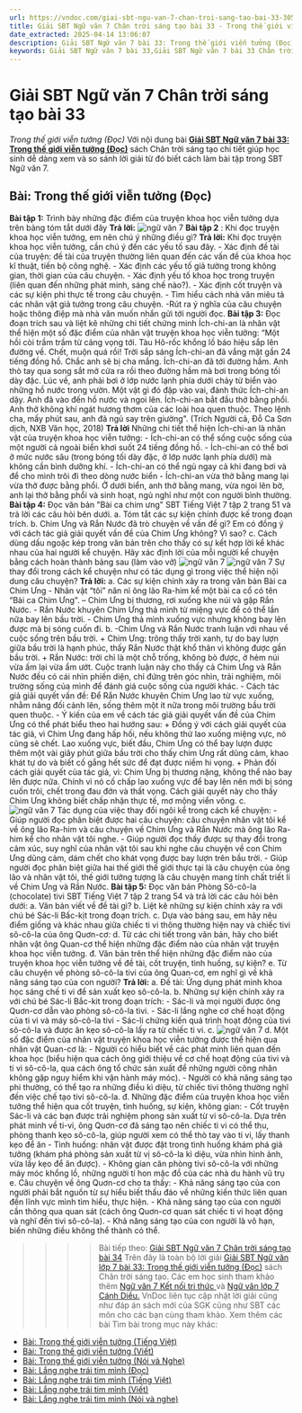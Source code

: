 ```yaml
---
url: https://vndoc.com/giai-sbt-ngu-van-7-chan-troi-sang-tao-bai-33-305193
title: Giải SBT Ngữ văn 7 Chân trời sáng tạo bài 33 - Trong thế giới viễn tưởng (Đọc) - VnDoc.com
date_extracted: 2025-04-14 13:06:07
description: Giải SBT Ngữ văn 7 bài 33: Trong thế giới viễn tưởng (Đọc) sách Chân trời sáng tạo có đáp án chi tiết cho các bạn cùng tham khảo.
keywords: Giải SBT Ngữ văn 7 bài 33,Giải SBT Ngữ văn 7 bài 33 Chân trời sáng tạo,Giải sách bài tập Ngữ văn CTST lớp 7,Ngữ văn lớp 7 Chân trời sáng tạo,giải bài tập ngữ văn lớp 7,bài Trong thế giới viễn tưởng (Đọc),ôn tập ngữ văn 7,trắc nghiệm ngữ văn 7 CTST
---
```


# Giải SBT Ngữ văn 7 Chân trời sáng tạo bài 33
 _Trong thế giới viễn tưởng \(Đọc\)_
Với nội dung bài [**Giải SBT Ngữ văn 7 bài 33: Trong thế giới viễn tưởng \(Đọc\)**](<https://vndoc.com/giai-sbt-ngu-van-7-chan-troi-sang-tao-bai-33-305193>) sách Chân trời sáng tạo chi tiết giúp học sinh dễ dàng xem và so sánh lời giải từ đó biết cách làm bài tập trong SBT Ngữ văn 7.
## Bài: Trong thế giới viễn tưởng \(Đọc\)
**Bài tập 1:** Trình bày những đặc điểm của truyện khoa học viễn tưởng dựa trên bảng tóm tắt dưới đây
**Trả lời:**
![ngữ văn 7](https://i.vdoc.vn/data/image/2023/09/20/1.png)
**Bài tập 2** : Khi đọc truyện khoa học viễn tưởng, em nên chú ý những điều gì?
**Trả lời:**
Khi đọc truyện khoa học viễn tưởng, cần chú ý đến các yếu tố sau đây.
\- Xác định đề tài của truyện: đề tài của truyện thường liên quan đến các vấn đề của khoa học kĩ thuật, tiến bộ công nghệ.
\- Xác định các yếu tố giả tưởng trong không gian, thời gian của câu chuyện.
\- Xác định yếu tố khoa học trong truyện \(liên quan đến những phát minh, sáng chế nào?\).
\- Xác định cốt truyện và các sự kiện phi thực tế trong câu chuyện.
\- Tìm hiểu cách nhà văn miêu tả các nhân vật giả tưởng trong câu chuyện.
-Rút ra ý nghĩa của câu chuyện hoặc thông điệp mà nhà văn muốn nhắn gửi tới người đọc.
**Bài tập 3:** Đọc đoạn trích sau và liệt kê những chi tiết chứng minh Ích-chi-an là nhân vật thể hiện một số đặc điểm của nhân vật truyện khoa học viễn tưởng:
“Một hồi còi trầm trầm từ cảng vọng tới. Tàu Hô-rốc khổng lồ báo hiệu sắp lên đường về. Chết, muộn quá rồi\! Trời sắp sáng Ích-chi-an đã vắng mặt gần 24 tiếng đồng hồ. Chắc anh sẽ bị cha mắng.
Ích-chi-an đã tới đường hầm. Anh thò tay qua song sắt mở cửa ra rồi theo đường hầm mà bơi trong bóng tối dày đặc. Lúc về, anh phải bơi ở lớp nước lạnh phía dưới chảy từ biển vào những hồ nước trong vườn.
Một vật gì đó đập vào vai, đánh thức Ích-chi-an dậy. Anh đã vào đến hồ nước và ngoi lên. Ích-chi-an bắt đầu thở bằng phổi. Anh thở không khí ngát hương thơm của các loài hoa quen thuộc. Theo lệnh cha, mấy phút sau, anh đã ngủ say trên giường".
\(Trích Người cả, Đỗ Ca Sơn dịch, NXB Văn học, 2018\)
**Trả lời**
Những chi tiết thể hiện Ích-chi-an là nhân vật của truyện khoa học viễn tưởng:
\- Ích-chi-an có thể sống cuộc sống của một người cả ngoài biển khơi suốt 24 tiếng đồng hồ.
\- Ích-chi-an có thể bơi ở mức nước sâu \(trong bóng tối dày đặc, ở lớp nước lạnh phía dưới\) mà không cần bình dưỡng khí.
\- Ích-chi-an có thể ngủ ngay cả khi đang bơi và để cho mình trôi đi theo dòng nước biển
\- Ích-chi-an vừa thở bằng mang lại vừa thở được bằng phổi. Ở dưới biển, anh thở bằng mang, vừa ngoi lên bờ, anh lại thở bằng phổi và sinh hoạt, ngủ nghỉ như một con người bình thường.
**Bài tập 4:** Đọc văn bản "Bài ca chim ưng" SBT Tiếng Việt 7 tập 2 trang 51 và trả lời các câu hỏi bên dưới.
a. Tóm tắt các sự kiện chính được kế trong đoạn trích.
b. Chim Ưng và Rắn Nước đã trò chuyện về vấn đề gì? Em có đồng ý với cách tác giả giải quyết vấn đề của Chim Ưng không? Vì sao?
c. Cách dùng dấu ngoặc kép trong văn bản trên cho thấy có sự kết hợp lời kể khác nhau của hai người kể chuyện. Hãy xác định lời của mỗi người kể chuyện bằng cách hoàn thành bảng sau \(làm vào vở\)
![ngữ văn 7](https://i.vdoc.vn/data/image/2023/09/20/2.png)
![ngữ văn 7](https://i.vdoc.vn/data/image/2023/09/20/5.png)
Sự thay đổi trong cách kể chuyện như có tác dụng gì trong việc thể hiện nội dung câu chuyện?
**Trả lời:**
a. Các sự kiện chính xảy ra trong văn bản Bài ca Chim Ưng
\- Nhân vật “tôi” năn nỉ ông lão Ra-him kể một bài ca cổ có tên “Bài ca Chim Ưng".
– Chim Ưng bị thương, rơi xuống khe núi và gặp Rắn Nước.
\- Rắn Nước khuyên Chim Ưng thả mình từ miệng vực để có thể lần nữa bay lên bầu trời.
\- Chim Ưng thả mình xuống vực nhưng không bay lên được mà bị sóng cuốn đi.
b. -Chim Ưng và Rắn Nước tranh luận với nhau về cuộc sống trên bầu trời.
\+ Chim Ưng: trông thấy trời xanh, tự do bay lượn giữa bầu trời là hạnh phúc, thấy Rắn Nước thật khổ thân vì không được gần bầu trời.
\+ Rắn Nước: trời chỉ là một chỗ trống, không bò được, ở hẻm núi vừa ấm lại vừa ẩm ướt.
Cuộc tranh luận này cho thấy cả Chim Ưng và Rắn Nước đều có cái nhìn phiến diện, chỉ đứng trên góc nhìn, trải nghiệm, môi trường sống của mình để đánh giá cuộc sống của người khác.
\- Cách tác giả giải quyết vấn đề: Để Rắn Nước khuyên Chim Ưng lao từ vực xuống, nhằm nâng đối cảnh lên, sống thêm một ít nữa trong môi trường bầu trời quen thuộc.
\- Ý kiến của em về cách tác giả giải quyết vấn đề của Chim Ưng có thể phát biểu theo hai hướng sau:
\+ Đồng ý với cách giải quyết của tác giả, vì Chim Ưng đang hấp hối, nếu không thử lao xuống miệng vực, nó cũng sẽ chết. Lao xuống vực, biết đầu, Chim Ưng có thể bay lượn được thêm một vài giây phút giữa bầu trời cho thấy chim Ưng rất dũng cảm, khao khát tự do và biết cố gắng hết sức để đạt được niềm hi vọng.
\+ Phản đối cách giải quyết của tác giả, vì: Chim Ưng bị thương nặng, không thể nào bay lên được nữa. Chính vì nó cố chấp lao xuống vực để bay lên nên mới bị sóng cuốn trôi, chết trong đau đớn và thất vọng. Cách giải quyết này cho thấy Chim Ưng không biết chấp nhận thực tế, mơ mộng viển vông.
c.
![ngữ văn 7](https://i.vdoc.vn/data/image/2023/09/20/3.png)
Tác dụng của việc thay đổi ngôi kể trong cách kể chuyện:
\- Giúp người đọc phân biệt được hai câu chuyện: câu chuyện nhân vật tôi kể về ông lão Ra-him và câu chuyện về Chim Ưng và Rắn Nước mà ông lão Ra-him kể cho nhân vật tôi nghe.
\- Giúp người đọc thấy được sự thay đổi trong cảm xúc, suy nghĩ của nhân vật tôi sau khi nghe câu chuyện về con Chim Ưng dũng cảm, dám chết cho khát vọng được bay lượn trên bầu trời.
\- Giúp người đọc phân biệt giữa hai thế giới thế giới thực tại là câu chuyện của ông lão và nhân vật tôi, thế giới tưởng tượng là câu chuyện mang tính chất triết lí về Chim Ưng và Rắn Nước.
**Bài tập 5:** Đọc văn bản Phòng Sô-cô-la \(chocolate\) tivi SBT Tiếng Việt 7 tập 2 trang 54 và trả lời các câu hỏi bên dưới:
a. Văn bản viết về đề tài gì?
b. Liệt kê những sự kiện chính xảy ra với chú bé Sác-li Bấc-kịt trong đoạn trích.
c. Dựa vào bảng sau, em hãy nêu điểm giống và khác nhau giữa chiếc ti vi thông thường hiện nay và chiếc tivi sô-cô-la của ông Quơn-cơ:
d. Từ các chi tiết trong văn bản, hãy cho biết nhân vật ông Quan-cơ thể hiện những đặc điểm nào của nhân vật truyện khoa học viễn tưởng.
đ. Văn bản trên thể hiện những đặc điểm nào của truyện khoa học viễn tưởng về đề tài, cốt truyện, tình huống, sự kiện?
e. Từ câu chuyện về phòng sô-cô-la tivi của ông Quan-cơ, em nghĩ gì về khả năng sáng tạo của con người?
**Trả lời:**
a. Đề tài: Ứng dụng phát minh khoa học sáng chế ti vi để sản xuất kẹo sô-cô-la.
b. Những sự kiện chính xảy ra với chú bé Sác-li Bắc-kit trong đoạn trích:
\- Sác-li và mọi người được ông Quơn-cơ dẫn vào phòng sô-cô-la tivi.
\- Sác-li lắng nghe cơ chế hoạt động của ti vi và máy sô-cô-la tivi
\- Sác-li chứng kiến quá trình hoạt động của tivi sô-cô-la và được ăn kẹo sô-cô-la lấy ra từ chiếc ti vi.
c.
![ngữ văn 7](https://i.vdoc.vn/data/image/2023/09/20/4.png)
d. Một số đặc điểm của nhân vật truyện khoa học viễn tưởng được thể hiện qua nhân vật Quan-cơ là:
\- Người có hiểu biết về các phát minh liên quan đến khoa học \(biểu hiện qua cách ông giới thiệu về cơ chế hoạt động của tivi và ti vi sô-cô-la, qua cách ông tổ chức sản xuất để những người công nhân không gặp nguy hiểm khi vận hành máy móc\).
\- Người có khả năng sáng tạo phi thường, có thể tạo ra những điều kì diệu, từ chiếc tivi thông thường nghĩ đến việc chế tạo tivi sô-cô-la.
đ. Những đặc điểm của truyện khoa học viễn tưởng thể hiện qua cốt truyện, tình huống, sự kiện, không gian:
\- Cốt truyện Sác-li và các bạn được trải nghiệm phong sản xuất từ vi sô-cô-la. Dựa trên phát minh về ti-vi, ông Quơn-cơ đã sáng tạo nên chiếc ti vi có thể thu, phòng thanh kẹo sô-cô-la, giúp người xem có thể thò tay vào ti vi, lấy thanh kẹo để ăn
\- Tình huống: nhân vật được đặt trong tình huống khám phá giả tưởng \(khám phá phòng sản xuất từ vị sô-cô-la kì diệu, vừa nhìn hình ảnh, vừa lấy kẹo để ăn được\).
\- Không gian căn phòng tivi sô-cô-la với những máy móc khổng lồ, những người tí hon mặc đồ của các nhà du hành vũ trụ
e. Câu chuyện về ông Quơn-cơ cho ta thấy:
\- Khả năng sáng tạo của con người phải bắt nguồn từ sự hiểu biết thấu đáo về những kiến thức liên quan đến lĩnh vực mình tìm hiểu, thực hiện.
\- Khả năng sáng tạo của con người cần thông qua quan sát \(cách ông Quơn-cơ quan sát chiếc ti vi hoạt động và nghĩ đến tivi sô-cô-la\).
\- Khả năng sáng tạo của con người là vô hạn, biến những điều không thể thành có thể.
>>>> Bài tiếp theo: [Giải SBT Ngữ văn 7 Chân trời sáng tạo bài 34](<https://vndoc.com/giai-sbt-ngu-van-7-chan-troi-sang-tao-bai-34-305195>)
Trên đây là toàn bộ lời giải [Giải SBT Ngữ văn lớp 7 bài 33: Trong thế giới viễn tưởng \(Đọc\)](<https://vndoc.com/giai-sbt-ngu-van-7-chan-troi-sang-tao-bai-33-305193>) sách Chân trời sáng tạo. Các em học sinh tham khảo thêm [Ngữ văn 7 Kết nối tri thức ](<https://vndoc.com/ngu-van-7-kntt-tap2>)và [Ngữ văn lớp 7 Cánh Diều.](<https://vndoc.com/ngu-van-7-tap-1-cd>) VnDoc liên tục cập nhật lời giải cũng như đáp án sách mới của SGK cũng như SBT các môn cho các bạn cùng tham khảo.
Xem thêm các bài Tìm bài trong mục này khác:
  * [Bài: Trong thế giới viễn tưởng \(Tiếng Việt\)](</giai-sbt-ngu-van-7-chan-troi-sang-tao-bai-34-305195>)
  * [Bài: Trong thế giới viễn tưởng \(Viết\)](</giai-sbt-ngu-van-7-chan-troi-sang-tao-bai-35-305196>)
  * [Bài: Trong thế giới viễn tưởng \(Nói và Nghe\)](</giai-sbt-ngu-van-7-chan-troi-sang-tao-bai-36-305198>)
  * [Bài: Lắng nghe trái tim mình \(Đọc\)](</giai-sbt-ngu-van-7-chan-troi-sang-tao-bai-37-305200>)
  * [Bài: Lắng nghe trái tim mình \(Tiếng Việt\)](</giai-sbt-ngu-van-7-chan-troi-sang-tao-bai-38-305202>)
  * [Bài: Lắng nghe trái tim mình \(Viết\)](</giai-sbt-ngu-van-7-chan-troi-sang-tao-bai-39-305206>)
  * [Bài: Lắng nghe trái tim mình \(Nói và nghe\)](</giai-sbt-ngu-van-7-chan-troi-sang-tao-bai-40-305212>)

